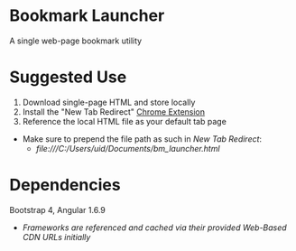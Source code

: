 # Bookmark Launcher
A single web-page bookmark utility

# Suggested Use
1. Download single-page HTML and store locally
2. Install the "New Tab Redirect" [Chrome Extension](https://chrome.google.com/webstore/detail/new-tab-redirect/icpgjfneehieebagbmdbhnlpiopdcmna)
3. Reference the local HTML file as your default tab page
  * Make sure to prepend the file path as such in *New Tab Redirect*:
    * *file:///C:/Users/uid/Documents/bm_launcher.html*
  
# Dependencies
Bootstrap 4, Angular 1.6.9
  * *Frameworks are referenced and cached via their provided Web-Based CDN URLs initially*
